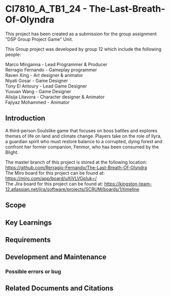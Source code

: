 # CI7810_A_TB1_24 - The-Last-Breath-Of-Olyndra

This project has been created as a submission for the group assignment "DSP Group Project Game" Unit.

This Group project was developed by group 12 which include the following people:

Marco Minganna - Lead Programmer & Producer \
Rerragio Fernando - Gameplay programmer \
Raven Xing - Art designer & animator \
Niyati Gosar - Game Designer \
Tony El Antoury - Lead Game Designer \
Yuxuan Wang - Game Designer \
Alisija Litavora - Character designer & Animator \
Fajiyaz Mohammed - Animator

## Introduction
A third-person Soulslike game that focuses on boss battles and explores themes of life on land and climate change. 
Players take on the role of Ilyra, a guardian spirit who must restore balance to a corrupted, dying forest and confront her former companion, Fenmor, who has been consumed by the Blight.

The master branch of this project is stored at the following location: https://github.com/Rerragio-Fernando/The-Last-Breath-Of-Olyndra \
The Miro board for this project can be found at: https://miro.com/app/board/uXjVLVGpIuk=/ \
The Jira board for this project can be found at: https://kingston-team-12.atlassian.net/jira/software/projects/SCRUM/boards/1/timeline 

## Scope

## Key Learnings

## Requirements


## Development and Maintenance

### Possible errors or bug


## Related Documents and Citations

